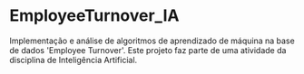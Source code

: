 # EmployeeTurnover_IA
Implementação e análise de algoritmos de aprendizado de máquina na base de dados 'Employee Turnover'. Este projeto faz parte de uma atividade da disciplina de Inteligência Artificial.
